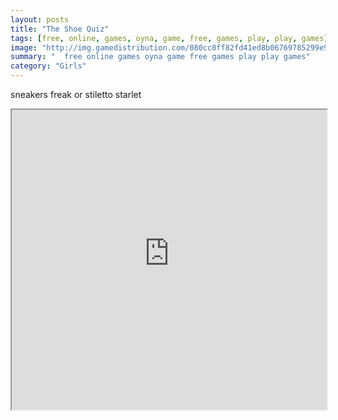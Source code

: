 ```yaml
---
layout: posts
title: "The Shoe Quiz"
tags: [free, online, games, oyna, game, free, games, play, play, games]
image: "http://img.gamedistribution.com/080cc8ff82fd41ed8b06769785299e92.jpg"
summary: "  free online games oyna game free games play play games"
category: "Girls"
---
```


sneakers freak or stiletto starlet

<iframe width="100%" height="480px;" src="http://flash.gamedistribution.com?game=080cc8ff82fd41ed8b06769785299e92"></iframe>